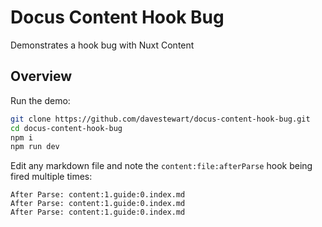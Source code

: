 # Docus Content Hook Bug

Demonstrates a hook bug with Nuxt Content

## Overview

Run the demo:

```bash
git clone https://github.com/davestewart/docus-content-hook-bug.git
cd docus-content-hook-bug
npm i
npm run dev
```

Edit any markdown file and note the `content:file:afterParse` hook being fired multiple times:

```
After Parse: content:1.guide:0.index.md
After Parse: content:1.guide:0.index.md
After Parse: content:1.guide:0.index.md
```
